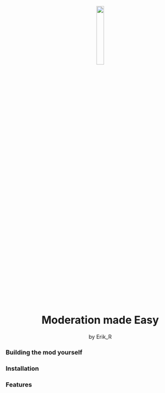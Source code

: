 
<p align="center">
<img src="https://user-images.githubusercontent.com/74710895/212408205-7931c9ec-b132-4200-a17f-74573d4c503d.png" width="20%"/></p>
<h1 align="center">Moderation made Easy</h1>
<p align="center">by Erik_R</p>

### Building the mod yourself

### Installation


### Features
